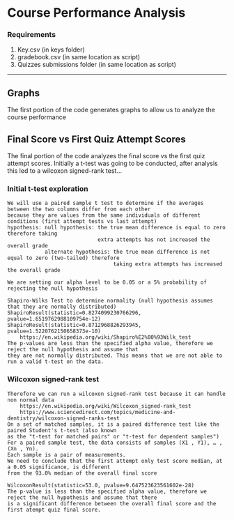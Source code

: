 # Course Performance Analysis

### Requirements

1. Key.csv (in keys folder)
2. gradebook.csv (in same location as script)
3. Quizzes submissions folder (in same location as script)

---

## Graphs

The first portion of the code generates graphs to allow us to analyze the course performance

## Final Score vs First Quiz Attempt Scores

The final portion of the code analyzes the final score vs the first quiz attempt scores. Initially a t-test was going to
be conducted, after analysis this led to a wilcoxon signed-rank test...

### Initial t-test exploration

    We will use a paired sample t test to determine if the averages between the two columns differ from each other
    because they are values from the same individuals of different conditions (first attempt tests vs last attempt)
    hypothesis: null hypothesis: the true mean difference is equal to zero therefore taking
                                 extra attempts has not increased the overall grade
                alternate hypothesis: the true mean difference is not equal to zero (two-tailed) therefore
                                      taking extra attempts has increased the overall grade

    We are setting our alpha level to be 0.05 or a 5% probability of rejecting the null hypothesis
    
    Shapiro-Wilks Test to determine normality (null hypothesis assumes that they are normally distributed)
    ShapiroResult(statistic=0.8274099230766296, pvalue=1.6519762988109754e-12)
    ShapiroResult(statistic=0.8712968826293945, pvalue=1.5220762150658373e-10)
        https://en.wikipedia.org/wiki/Shapiro%E2%80%93Wilk_test
    The p-values are less than the specified alpha value, therefore we reject the null hypothesis and assume that
    they are not normally distributed. This means that we are not able to run a valid t-test on the data.

### Wilcoxon signed-rank test

    Therefore we can run a wilcoxon signed-rank test because it can handle non normal data
        https://en.wikipedia.org/wiki/Wilcoxon_signed-rank_test
        https://www.sciencedirect.com/topics/medicine-and-dentistry/wilcoxon-signed-ranks-test
    On a set of matched samples, it is a paired difference test like the paired Student's t-test (also known
    as the "t-test for matched pairs" or "t-test for dependent samples")
    For a paired sample test, the data consists of samples (X1 , Y1), … ,(Xn , Yn). 
    Each sample is a pair of measurements.
    We need to conclude that the first attempt only test score median, at a 0.05 significance, is different
    from the 93.0% median of the overall final score

    WilcoxonResult(statistic=53.0, pvalue=9.647523623561602e-28)
    The p-value is less than the specified alpha value, therefore we reject the null hypothesis and assume that there
    is a significant difference between the overall final score and the first atempt quiz final score.

